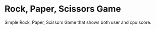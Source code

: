# __Rock, Paper, Scissors Game__

Simple Rock, Paper, Scissors Game that shows both user and cpu score.